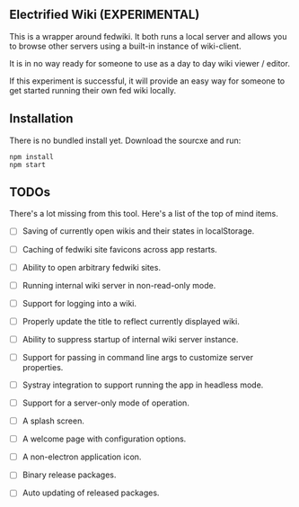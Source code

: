 ## Electrified Wiki (EXPERIMENTAL)

This is a wrapper around fedwiki. It both runs a local server and allows you to
browse other servers using a built-in instance of wiki-client.

It is in no way ready for someone to use as a day to day wiki viewer / editor.

If this experiment is successful, it will provide an easy way for someone to get
started running their own fed wiki locally.

## Installation

There is no bundled install yet. Download the sourcxe and run:

```
npm install
npm start
```

## TODOs

There's a lot missing from this tool. Here's a list of the top of mind items.

- [ ] Saving of currently open wikis and their states in localStorage.
- [ ] Caching of fedwiki site favicons across app restarts.
- [ ] Ability to open arbitrary fedwiki sites.
- [ ] Running internal wiki server in non-read-only mode.
- [ ] Support for logging into a wiki.
- [ ] Properly update the title to reflect currently displayed wiki.
- [ ] Ability to suppress startup of internal wiki server instance.
- [ ] Support for passing in command line args to customize server properties.
- [ ] Systray integration to support running the app in headless mode.
- [ ] Support for a server-only mode of operation.
- [ ] A splash screen.
- [ ] A welcome page with configuration options.
- [ ] A non-electron application icon.
- [ ] Binary release packages.
- [ ] Auto updating of released packages.

